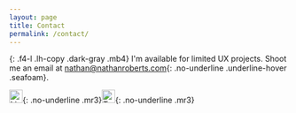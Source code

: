 ```yaml
---
layout: page
title: Contact
permalink: /contact/
---
```


{: .f4-l .lh-copy .dark-gray .mb4}
I'm available for limited UX projects. Shoot me an email at [nathan@nathanroberts.com](mailto:nathan@nathanroberts.com){: .no-underline .underline-hover .seafoam}.

[<img src="/assets/img/icons/icon-linkedin.svg" alt="LinkedIn icon" style="width:24px">](http://linkedin.com/in/nathan-roberts "Nathan Roberts LinkedIn"){: .no-underline .mr3}[<img src="/assets/img/icons/icon-twitter.svg" alt="Twitter icon" style="width:24px">](http://twitter.com/nathanroberts "Nathan Roberts Twitter"){: .no-underline .mr3}
